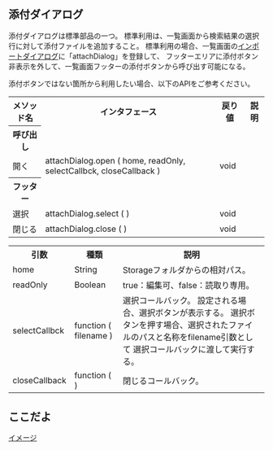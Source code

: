 ## 添付ダイアログ

添付ダイアログは標準部品の一つ。
標準利用は、一覧画面から検索結果の選択行に対して添付ファイルを追加すること。
標準利用の場合、一覧画面の[インポートダイアログ](base.imports.md)に「attachDialog」を登録して、
フッターエリアに添付ボタン非表示を外して、一覧画面フッターの添付ボタンから呼び出す可能になる。

添付ボタンではない箇所から利用したい場合、以下のAPIをご参考ください。

<table>
<tr><th>メソッド名</th><th>インタフェース</th><th>戻り値</th><th>説明</th></tr>
<tr><th>呼び出し</th></tr>
<tr><td>開く</td><td>attachDialog.open ( home, readOnly, selectCallbck, closeCallback )</td><td>void</td><td></td></tr>
<tr><th>フッター</th></tr>
<tr><td>選択</td><td>attachDialog.select ( )</td><td>void</td><td></td></tr>
<tr><td>閉じる</td><td>attachDialog.close ( )</td><td>void</td><td></td></tr>
</table>

<table>
<tr><th>引数</th><th>種類</th><th>説明</th></tr>
<tr><td>home</td><td>String</td><td>Storageフォルダからの相対パス。</td></tr>
<tr><td>readOnly</td><td>Boolean</td><td>true：編集可、false：読取り専用。</td></tr>
<tr><td>selectCallbck</td><td>function ( filename )</td><td>選択コールバック。
設定される場合、選択ボタンが表示する。
選択ボタンを押す場合、選択されたファイルのパスと名称をfilename引数として
選択コールバックに渡して実行する。</td></tr>
<tr><td>closeCallback</td><td>function ( )</td><td>閉じるコールバック。</td></tr>
</table>


## ここだよ

[イメージ](https://efwgrp.github.io/ske_image/img/attachDialog.png)